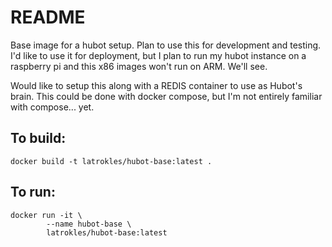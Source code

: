 # README

Base image for a hubot setup. Plan to use this for development and testing.
I'd like to use it for deployment, but I plan to run my hubot instance on
a raspberry pi and this x86 images won't run on ARM. We'll see.

Would like to setup this along with a REDIS container to use as
Hubot's brain. This could be done with docker compose, but I'm 
not entirely familiar with compose... yet.

## To build:
```
docker build -t latrokles/hubot-base:latest .
```

## To run:
```
docker run -it \
        --name hubot-base \
        latrokles/hubot-base:latest
```
